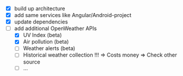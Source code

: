 - [x] build up architecture
- [x] add same services like Angular/Android-project
- [x] update dependencies
- [ ] add additional OpenWeather APIs
    - [x] UV Index (beta)
    - [x] Air pollution (beta)
    - [ ] Weather alerts (beta)
    - [ ] Historical weather collection !!! => Costs money => Check other source
    - [ ] ...